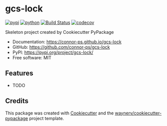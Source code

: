 # gcs-lock


[![pypi](https://img.shields.io/pypi/v/gcs-lock.svg)](https://pypi.org/project/gcs-lock/)
[![python](https://img.shields.io/pypi/pyversions/gcs-lock.svg)](https://pypi.org/project/gcs-lock/)
[![Build Status](https://github.com/connor-ps/gcs-lock/actions/workflows/dev.yml/badge.svg)](https://github.com/connor-ps/gcs-lock/actions/workflows/dev.yml)
[![codecov](https://codecov.io/gh/connor-ps/gcs-lock/branch/main/graphs/badge.svg)](https://codecov.io/github/connor-ps/gcs-lock)



Skeleton project created by Cookiecutter PyPackage


* Documentation: <https://connor-ps.github.io/gcs-lock>
* GitHub: <https://github.com/connor-ps/gcs-lock>
* PyPI: <https://pypi.org/project/gcs-lock/>
* Free software: MIT


## Features

* TODO

## Credits

This package was created with [Cookiecutter](https://github.com/audreyr/cookiecutter) and the [waynerv/cookiecutter-pypackage](https://github.com/waynerv/cookiecutter-pypackage) project template.
